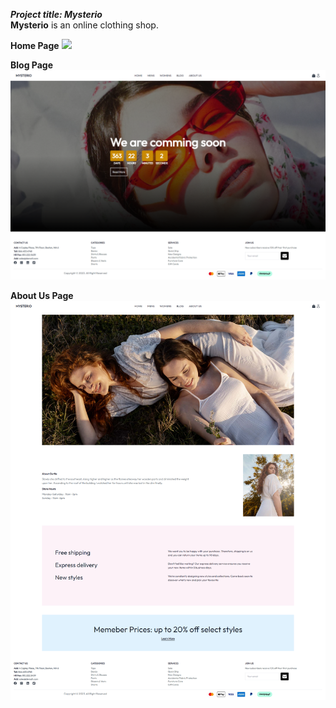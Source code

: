 ***Project title: Mysterio***<br>
**Mysterio** is an online clothing shop. <br>

**Home Page**
![](readmeImg/home.png)

**Blog Page**
![](readmeImg/blog.png)

**About Us Page**
![](readmeImg/about.png)
